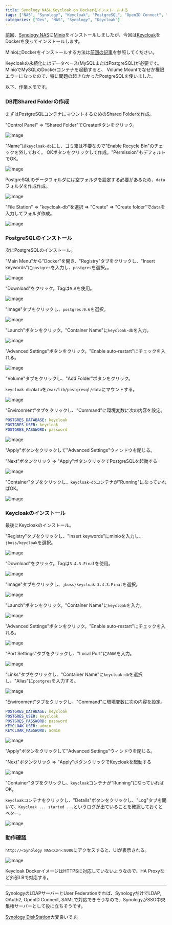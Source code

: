 ```yaml
---
title: Synology NASにKeycloak on Dockerをインストールする
tags: ["NAS", "Synology", "Keycloak", "PostgreSQL", "OpenID Connect", "OAuth2", "Docker"]
categories: ["Dev", "NAS", "Synology", "Keycloak"]
---
```


[前回](/entries/441)、[Synology NAS](https://www.amazon.co.jp/exec/obidos/ASIN/B074BYFKZ2/ikam-22/ref=nosim/)に[Minio](https://minio.io/)をインストールしましたが、今回は[Keycloak](http://www.keycloak.org/)をDockerを使ってインストールします。

MinioにDockerをインストールする方法は[前回の記事](/entries/441)を参照してください。

Keycloakの永続化にはデータベース(MySQLまたはPostgreSQL)が必要です。MinioでMySQLのDockerコンテナを起動すると、
Volume Mountでなぜか権限エラーになったので、特に問題の起きなかったPostgreSQLを使いました。

以下、作業メモです。

<!-- toc -->

### DB用Shared Folderの作成

まずはPostgreSQLコンテナにマウントするためのShared Folderを作成。

"Control Panel" => "Shared Folder"でCreateボタンをクリック。

![image](https://user-images.githubusercontent.com/106908/34956740-c82c48f8-fa6d-11e7-859b-53f089308357.png)

"Name"は`keycloak-db`にし、ゴミ箱は不要なので"Enable Recycle Bin"のチェックを外しておく。
OKボタンをクリックして作成。"Permission"もデフォルトでOK。

![image](https://user-images.githubusercontent.com/106908/34956765-f20cf6b8-fa6d-11e7-8f21-252612ed394a.png)


PostgreSQLのデータフォルダには空フォルダを設定する必要があるため、`data`フォルダを作成作成。

![image](https://user-images.githubusercontent.com/106908/34957007-0879d226-fa6f-11e7-9ff3-a0a2348e1438.png)

"File Station" => "keycloak-db"を選択 => "Create" => "Create folder"で`data`を入力してフォルダ作成。

![image](https://user-images.githubusercontent.com/106908/34957056-418c92b0-fa6f-11e7-861b-8281832c011a.png)

### PostgreSQLのインストール

次にPostgreSQLのインストール。

"Main Menu"から"Docker"を開き、"Registry"タブをクリックし、"Insert keywords"に`postgres`を入力し、`postgres`を選択。。

![image](https://user-images.githubusercontent.com/106908/34956702-9b5d93a4-fa6d-11e7-8e57-8385aad75136.png)

"Download"をクリック。Tagは`9.6`を使用。

![image](https://user-images.githubusercontent.com/106908/34956712-a7ae3fbe-fa6d-11e7-922d-5a93bcf352eb.png)

"Image"タブをクリックし、`postgres:9.6`を選択。

![image](https://user-images.githubusercontent.com/106908/34956783-05079110-fa6e-11e7-86d8-19df58c12de6.png)

"Launch"ボタンをクリック。"Container Name"に`keycloak-db`を入力。

![image](https://user-images.githubusercontent.com/106908/34956812-23f6a19c-fa6e-11e7-9efb-9606d8e323da.png)

"Advanced Settings"ボタンをクリック。"Enable auto-restart"にチェックを入れる。

![image](https://user-images.githubusercontent.com/106908/34956821-3042e7d0-fa6e-11e7-89ad-0614a7047984.png)

"Volume"タブをクリックし、"Add Folder"ボタンをクリック。

`keycloak-db/data`を`/var/lib/postgresql/data`にマウントする。

![image](https://user-images.githubusercontent.com/106908/34957093-6ed56774-fa6f-11e7-9036-2d832f262488.png)

"Environment"タブをクリックし、"Command"に環境変数に次の内容を設定。

``` yml
POSTGRES_DATABASE: keycloak
POSTGRES_USER: keycloak
POSTGRES_PASSWORD: password
```

![image](https://user-images.githubusercontent.com/106908/34956888-805f7346-fa6e-11e7-8780-4ffe65cfb190.png)

"Apply"ボタンをクリックして"Advanced Settings"ウィンドウを閉じる。

"Next"ボタンクリック => "Apply"ボタンクリックでPostgreSQLを起動する

![image](https://user-images.githubusercontent.com/106908/34956912-954da23c-fa6e-11e7-8e64-efe3df2c619b.png)

"Container"タブをクリックし、`keycloak-db`コンテナが"Running"になっていればOK。

![image](https://user-images.githubusercontent.com/106908/34957146-a9b32f3e-fa6f-11e7-84a4-b2b1085f854e.png)

### Keycloakのインストール

最後にKeycloakのインストール。

"Registry"タブをクリックし、"Insert keywords"にminioを入力し、`jboss/keycloak`を選択。

![image](https://user-images.githubusercontent.com/106908/34957268-386c58e0-fa70-11e7-9025-8355858acff3.png)

"Download"をクリック。Tagは`3.4.3.Final`を使用。

![image](https://user-images.githubusercontent.com/106908/34957283-51b47652-fa70-11e7-9199-15aca8bdb087.png)

"Image"タブをクリックし、`jboss/keycloak:3.4.3.Final`を選択。

![image](https://user-images.githubusercontent.com/106908/34957370-b518b848-fa70-11e7-8f96-359b11a72951.png)

"Launch"ボタンをクリック。"Container Name"に`keycloak`を入力。

![image](https://user-images.githubusercontent.com/106908/34957378-c12dadf0-fa70-11e7-89aa-02913c729a90.png)

"Advanced Settings"ボタンをクリック。"Enable auto-restart"にチェックを入れる。

![image](https://user-images.githubusercontent.com/106908/34957383-cdef99b8-fa70-11e7-902d-f9aa25c519ae.png)

"Port Settings"タブをクリックし、"Local Port"に`8080`を入力。

![image](https://user-images.githubusercontent.com/106908/34957405-dd32dfc0-fa70-11e7-9025-3b140dfcfc07.png)

"Links"タブをクリックし、"Container Name"に`keycloak-db`を選択し、"Alias"に`postgres`を入力する。

![image](https://user-images.githubusercontent.com/106908/34957443-fea149da-fa70-11e7-9719-99c43fb52895.png)

"Environment"タブをクリックし、"Command"に環境変数に次の内容を設定。

``` yml
POSTGRES_DATABASE: keycloak
POSTGRES_USER: keycloak
POSTGRES_PASSWORD: password
KEYCLOAK_USER: admin
KEYCLOAK_PASSWORD: admin
```

![image](https://user-images.githubusercontent.com/106908/34957500-36662fc0-fa71-11e7-9124-6ada9fa481f7.png)

"Apply"ボタンをクリックして"Advanced Settings"ウィンドウを閉じる。

"Next"ボタンクリック => "Apply"ボタンクリックでKeycloakを起動する

![image](https://user-images.githubusercontent.com/106908/34957528-4e2aae74-fa71-11e7-8a76-bf1d65885054.png)

"Container"タブをクリックし、`keycloak`コンテナが"Running"になっていればOK。

`keycloak`コンテナをクリックし、"Details"ボタンをクリックし、"Log"タブを開いて、`Keycloak ... started ...`というログが出ていることを確認しておくとベター。

![image](https://user-images.githubusercontent.com/106908/34957609-ade5a422-fa71-11e7-98c5-8c0bf2056eae.png)

### 動作確認

`http://<Synology NASのIP>:8080`にアクセスすると、UIが表示される。

![image](https://user-images.githubusercontent.com/106908/34957675-f4e2387c-fa71-11e7-9673-64ae2e9ffe85.png)

Keycloak DockerイメージはHTTPSに対応していないようなので、HA Proxyなど外部LBで対応する。

---

SynologyのLDAPサーバーとUser Federationすれば、SynologyだけでLDAP, OAuth2, OpenID Connect, SAMLで対応できそうなので、SynologyがSSO中央集権サーバーとして役に立ちそうです。

[Synology DiskStation](https://www.amazon.co.jp/exec/obidos/ASIN/B074BYFKZ2/ikam-22/ref=nosim/)大変良いです。
